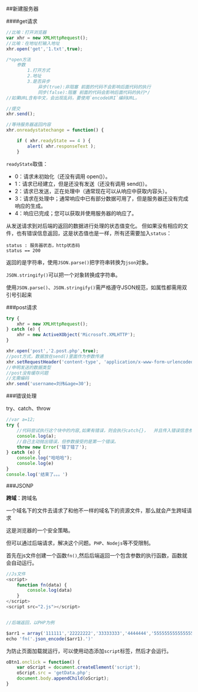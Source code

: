 ##新建服务器


####get请求
```js
//比喻：打开浏览器
var xhr = new XMLHttpRequest();
//比喻：在地址栏输入地址
xhr.open('get','1.txt',true);

/*open方法
	参数
		1.打开方式
		2.地址
		3.是否异步
			异步(true):非阻塞 前面的代码不会影响后面代码的执行
			同步(false):阻塞 前面的代码会影响后面代码的执行*/
//如果URL含有中文，会出现乱码，要使用`encodeURI`编码URL。

//提交
xhr.send();

//等待服务器返回内容
xhr.onreadystatechange = function() {

	if ( xhr.readyState == 4 ) {
		alert( xhr.responseText );
	}

```

`readyState`取值：

 - 0：请求未初始化（还没有调用 open()）。
 - 1：请求已经建立，但是还没有发送（还没有调用 send()）。
 - 2：请求已发送，正在处理中（通常现在可以从响应中获取内容头）。
 - 3：请求在处理中；通常响应中已有部分数据可用了，但是服务器还没有完成响应的生成。
 - 4：响应已完成；您可以获取并使用服务器的响应了。

从发送请求到对后端的返回的数据进行处理的状态值变化。
但如果没有相应的文件，也有错误信息返回，这是状态值也是一样，所有还需要加入`status`：

	status : 服务器状态，http状态码
	status == 200

返回的是字符串，使用`JSON.parse()`把字符串转换为`json`对象。

`JSON.stringify()`可以把一个对象转换成字符串。

使用`JSON.parse()`、`JSON.stringify()`需严格遵守JSON规范，如属性都需用双引号引起来

###post请求

```js
try {
	xhr = new XMLHttpRequest();
} catch (e) {
	xhr = new ActiveXObject('Microsoft.XMLHTTP');
}

xhr.open('post','2.post.php',true);
//post方式，数据放在send()里面作为参数传递
xhr.setRequestHeader('content-type', 'application/x-www-form-urlencoded');
//申明发送的数据类型
//post没有缓存问题
//无需编码
xhr.send('username=刘伟&age=30');
```


###错误处理

try、catch、throw

```js
//var a=12;
try {
    //代码尝试执行这个块中的内容,如果有错误，则会执行catch{}，	并且传入错误信息参数
    console.log(a);
    //自己主动抛出错误，但参数接受的是第一个错误。
    throw new Error('错了错了');
} catch (e) {
    console.log("哈哈哈");
    console.log(e)
}
console.log('结束了。。。')
```

###JSONP

**跨域**：跨域名

一个域名下的文件去请求了和他不一样的域名下的资源文件，那么就会产生跨域请求

这是浏览器的一个安全策略。

但可以通过后端请求，解决这个问题。`PHP`、`Nodejs`等不受限制。

首先在js文件创建一个函数`fn()`,然后后端返回一个包含参数的执行函数，函数就会自动运行。


```js
//Js文件
<script>
    function fn(data) {
        console.log(data)
    }
</script>
<script src="2.js"></script>


//后端返回，以PHP为例

$arr1 = array('111111','22222222','33333333','4444444','555555555555555555555');
echo 'fn('.json_encode($arr1).')'

```

为防止页面加载就运行，可以使用动态添加`script`标签，然后才会运行。

```js
oBtn1.onclick = function() {
	var oScript = document.createElement('script');
	oScript.src = 'getData.php';
	document.body.appendChild(oScript);
}
```

